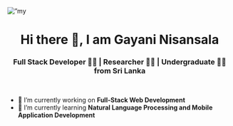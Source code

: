 <p align=”center”>
<img src="https://user-images.githubusercontent.com/64891982/147330421-3c08337a-6db5-4220-b0ea-7f07263ef9dd.png" alt=”my banner”>
</p>
<h1 align="center">
    Hi there 👋, I am Gayani Nisansala
</h1>
<h3 align="center">
    Full Stack Developer 👩‍💻 | Researcher 👩‍🔬 | Undergraduate 👩‍🎓 from Sri Lanka
</h3>
<br>
<ul>
<li>🔭 I’m currently working on <b>Full-Stack Web Development</b></li>
<li>🌱 I’m currently learning <b>Natural Language Processing and Mobile Application Development</b></li>
</ul>

